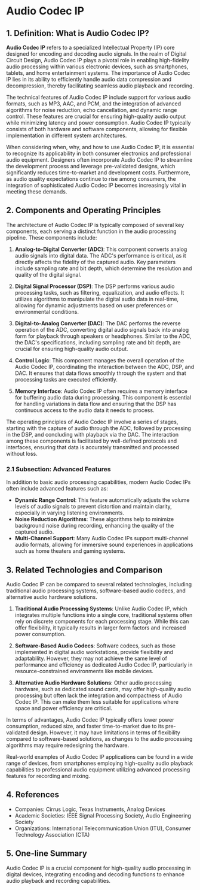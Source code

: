 # Audio Codec IP

## 1. Definition: What is **Audio Codec IP**?
**Audio Codec IP** refers to a specialized Intellectual Property (IP) core designed for encoding and decoding audio signals. In the realm of Digital Circuit Design, Audio Codec IP plays a pivotal role in enabling high-fidelity audio processing within various electronic devices, such as smartphones, tablets, and home entertainment systems. The importance of Audio Codec IP lies in its ability to efficiently handle audio data compression and decompression, thereby facilitating seamless audio playback and recording.

The technical features of Audio Codec IP include support for various audio formats, such as MP3, AAC, and PCM, and the integration of advanced algorithms for noise reduction, echo cancellation, and dynamic range control. These features are crucial for ensuring high-quality audio output while minimizing latency and power consumption. Audio Codec IP typically consists of both hardware and software components, allowing for flexible implementation in different system architectures.

When considering when, why, and how to use Audio Codec IP, it is essential to recognize its applicability in both consumer electronics and professional audio equipment. Designers often incorporate Audio Codec IP to streamline the development process and leverage pre-validated designs, which significantly reduces time-to-market and development costs. Furthermore, as audio quality expectations continue to rise among consumers, the integration of sophisticated Audio Codec IP becomes increasingly vital in meeting these demands.

## 2. Components and Operating Principles
The architecture of Audio Codec IP is typically composed of several key components, each serving a distinct function in the audio processing pipeline. These components include:

1. **Analog-to-Digital Converter (ADC)**: This component converts analog audio signals into digital data. The ADC's performance is critical, as it directly affects the fidelity of the captured audio. Key parameters include sampling rate and bit depth, which determine the resolution and quality of the digital signal.

2. **Digital Signal Processor (DSP)**: The DSP performs various audio processing tasks, such as filtering, equalization, and audio effects. It utilizes algorithms to manipulate the digital audio data in real-time, allowing for dynamic adjustments based on user preferences or environmental conditions.

3. **Digital-to-Analog Converter (DAC)**: The DAC performs the reverse operation of the ADC, converting digital audio signals back into analog form for playback through speakers or headphones. Similar to the ADC, the DAC's specifications, including sampling rate and bit depth, are crucial for ensuring high-quality audio output.

4. **Control Logic**: This component manages the overall operation of the Audio Codec IP, coordinating the interaction between the ADC, DSP, and DAC. It ensures that data flows smoothly through the system and that processing tasks are executed efficiently.

5. **Memory Interface**: Audio Codec IP often requires a memory interface for buffering audio data during processing. This component is essential for handling variations in data flow and ensuring that the DSP has continuous access to the audio data it needs to process.

The operating principles of Audio Codec IP involve a series of stages, starting with the capture of audio through the ADC, followed by processing in the DSP, and concluding with playback via the DAC. The interaction among these components is facilitated by well-defined protocols and interfaces, ensuring that data is accurately transmitted and processed without loss.

### 2.1 Subsection: Advanced Features
In addition to basic audio processing capabilities, modern Audio Codec IPs often include advanced features such as:

- **Dynamic Range Control**: This feature automatically adjusts the volume levels of audio signals to prevent distortion and maintain clarity, especially in varying listening environments.
- **Noise Reduction Algorithms**: These algorithms help to minimize background noise during recording, enhancing the quality of the captured audio.
- **Multi-Channel Support**: Many Audio Codec IPs support multi-channel audio formats, allowing for immersive sound experiences in applications such as home theaters and gaming systems.

## 3. Related Technologies and Comparison
Audio Codec IP can be compared to several related technologies, including traditional audio processing systems, software-based audio codecs, and alternative audio hardware solutions.

1. **Traditional Audio Processing Systems**: Unlike Audio Codec IP, which integrates multiple functions into a single core, traditional systems often rely on discrete components for each processing stage. While this can offer flexibility, it typically results in larger form factors and increased power consumption.

2. **Software-Based Audio Codecs**: Software codecs, such as those implemented in digital audio workstations, provide flexibility and adaptability. However, they may not achieve the same level of performance and efficiency as dedicated Audio Codec IP, particularly in resource-constrained environments like mobile devices.

3. **Alternative Audio Hardware Solutions**: Other audio processing hardware, such as dedicated sound cards, may offer high-quality audio processing but often lack the integration and compactness of Audio Codec IP. This can make them less suitable for applications where space and power efficiency are critical.

In terms of advantages, Audio Codec IP typically offers lower power consumption, reduced size, and faster time-to-market due to its pre-validated design. However, it may have limitations in terms of flexibility compared to software-based solutions, as changes to the audio processing algorithms may require redesigning the hardware.

Real-world examples of Audio Codec IP applications can be found in a wide range of devices, from smartphones employing high-quality audio playback capabilities to professional audio equipment utilizing advanced processing features for recording and mixing.

## 4. References
- Companies: Cirrus Logic, Texas Instruments, Analog Devices
- Academic Societies: IEEE Signal Processing Society, Audio Engineering Society
- Organizations: International Telecommunication Union (ITU), Consumer Technology Association (CTA)

## 5. One-line Summary
Audio Codec IP is a crucial component for high-quality audio processing in digital devices, integrating encoding and decoding functions to enhance audio playback and recording capabilities.
